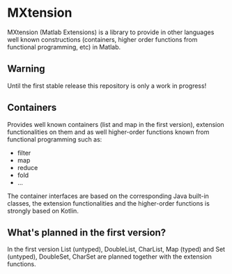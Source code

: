 # MXtension
MXtension (Matlab Extensions) is a library to provide in other languages well known constructions (containers, higher order functions from functional programming, etc) in Matlab.

Warning
-------

Until the first stable release this repository is only a work in progress!

Containers
----------

Provides well known containers (list and map in the first version), extension functionalities on them and as well higher-order functions known from functional programming such as:

 - filter
 - map
 - reduce
 - fold
 - ...
 
The container interfaces are based on the corresponding Java built-in classes, the extension functionalities and the higher-order functions is strongly based on Kotlin.

What's planned in the first version?
------------------------------------

In the first version List (untyped), DoubleList, CharList, Map (typed) and Set (untyped), DoubleSet, CharSet are planned together with the extension functions.



